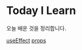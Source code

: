 # Today I Learn

오늘 배운 것을 정리합니다.

[useEffect](./react/useEffect.md)
[props](./react/props&state.md)
